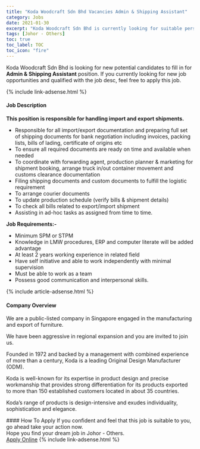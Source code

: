 ```yaml
---
title: "Koda Woodcraft Sdn Bhd Vacancies Admin & Shipping Assistant" 
category: Jobs 
date: 2021-01-30 
excerpt: "Koda Woodcraft Sdn Bhd is currently looking for suitable person to fill in the Admin & Shipping Assistant which positioned at Johor - Others" 
tags: [Johor - Others] 
toc: true 
toc_label: TOC 
toc_icon: "fire" 
--- 
```


<p>Koda Woodcraft Sdn Bhd is looking for new potential candidates to fill in for <b>Admin & Shipping Assistant</b> position. If you currently looking for new job opportunities and qualified with the job desc, feel free to apply this job.
</p>{% include link-adsense.html %} 
<div><div><h4>Job Description</h4></div><div><div><span><div><p><strong>This position is responsible for handling import and export shipments.</strong></p><ul><li>Responsible for all import/export documentation and preparing full set of shipping documents for bank negotiation including invoices, packing lists, bills of lading, certificate of origins etc</li><li>To ensure all required documents are ready on time and available when needed</li><li>To coordinate with forwarding agent, production planner &amp; marketing for shipment booking, arrange truck in/out container movement and customs clearance documentation</li><li>Filing shipping documents and custom documents to fulfill the logistic requirement</li><li>To arrange courier documents</li><li>To update production schedule (verify bills &amp; shipment details)</li><li>To check all bills related to export/import shipment</li><li>Assisting in ad-hoc tasks as assigned from time to time.</li></ul><p><strong>Job Requirements:-</strong></p><ul><li>Minimum SPM or STPM</li><li>Knowledge in LMW procedures, ERP and computer literate will be added advantage</li><li>At least 2 years working experience in related field</li><li>Have self initiative and able to work independently with minimal supervision</li><li>Must be able to work as a team</li><li>Possess good communication and interpersonal skills.</li></ul></div></span></div></div></div> 
{% include article-adsense.html %} 
<div><div><h4>Company Overview</h4></div><div><div><span><div><p>We are a public-listed company in Singapore engaged in the manufacturing and export of furniture.</p><p>We have been aggressive in regional expansion and you are invited to join us.</p><p>Founded in 1972 and backed by a management with combined experience of more than a century, Koda is a leading Original Design Manufacturer (ODM).</p><p>Koda is well-known for its expertise in product design and precise workmanship that provides strong differentiation for its products exported to more than 150 established customers located in about 35 countries.</p><p>Koda&#8217;s range of products is design-intensive and exudes individuality, sophistication and elegance.</p></div></span></div></div></div> 
#### How To Apply 
If you confident and feel that this job is suitable to you, go ahead take your action now. <br/> 
Hope you find your dream job in Johor - Others. <br/> 
<a href="https://www.jobstreet.com.my/en/job/admin-shipping-assistant-4473112?jobId=jobstreet-my-job-4473112&sectionRank=7&token=0~2da19e63-dbf1-4b11-934c-6abcc2f8197a&fr=SRP%20View%20In%20New%20Ta" class="btn btn--info" target="_blank" rel="nofollow noopenner">Apply Online</a> 
{% include link-adsense.html %} 